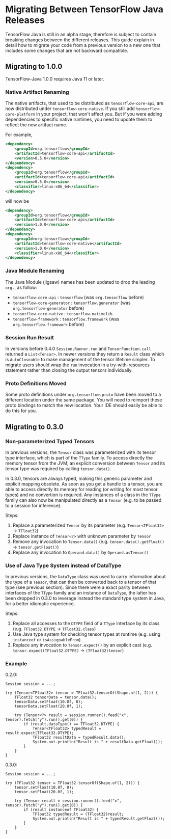 # Migrating Between TensorFlow Java Releases

TensorFlow Java is still in an alpha stage, therefore is subject to contain breaking changes between the different releases. This guide explain in detail
how to migrate your code from a previous version to a new one that includes some changes that are not backward compatible.

## Migrating to 1.0.0

TensorFlow-Java 1.0.0 requires Java 11 or later.

### Native Artifact Renaming

The native artifacts, that used to be distributed as `tensorflow-core-api`, are now distributed under `tensorflow-core-native`. If you still add
`tensorflow-core-platform` in your project, that won't affect you. But if you were adding dependencies to specific native runtimes, you need to update
them to reflect the new artifact name.

For example,
```xml
<dependency>
    <groupId>org.tensorflow</groupId>
    <artifactId>tensorflow-core-api</artifactId>
    <version>0.5.0</version>
</dependency>
<dependency>
    <groupId>org.tensorflow</groupId>
    <artifactId>tensorflow-core-api</artifactId>
    <version>0.5.0</version>
    <classifier>linux-x86_64</classifier>
</dependency>
```
will now be
```xml
<dependency>
    <groupId>org.tensorflow</groupId>
    <artifactId>tensorflow-core-api</artifactId>
    <version>1.0.0</version>
</dependency>
<dependency>
    <groupId>org.tensorflow</groupId>
    <artifactId>tensorflow-core-native</artifactId>
    <version>1.0.0</version>
    <classifier>linux-x86_64</classifier>
</dependency>
```
### Java Module Renaming

The Java Module (jigsaw) names has been updated to drop the leading `org.`, as follow:
- `tensorflow-core-api` : `tensorflow` (was `org.tensorflow` before)
- `tensorflow-core-generator` : `tensorflow.generator` (was `org.tensorflow-generator` before)
- `tensorflow-core-native` : `tensorflow.nativelib`
- `tensorflow-framework` :  `tensorflow.framework` (was `org.tensorflow.framework` before)

### Session Run Result

In versions before 0.4.0 `Session.Runner.run` and `TensorFunction.call` returned a `List<Tensor>`. In newer versions
they return a `Result` class which is `AutoCloseable` to make management of the tensor lifetime simpler. To migrate
users should wrap the `run` invocation in a try-with-resources statement rather than closing the output tensors
individually.

### Proto Definitions Moved

Some proto definitions under `org.tensorflow.proto` have been moved to a different location under the same package. You will need to reimport these
proto bindings to match the new location. Your IDE should easily be able to do this for you.

## Migrating to 0.3.0

### Non-parameterized Typed Tensors

In previous versions, the `Tensor` class was parameterized with its tensor type interface, which is part of the `TType` family. To access directly the memory
tensor from the JVM, an explicit conversion between `Tensor` and its tensor type was required by calling `tensor.data()`. 

In 0.3.0, tensors are always typed, making this generic parameter and explicit mapping obsolete. As soon as you get a handle to a tensor, you are able to
access directly its memory for reading (or writing for most tensor types) and no convertion is required. Any instances of a class in the `TType` family
can also now be manipulated directly as a `Tensor` (e.g. to be passed to a session for inference).

Steps:
1. Replace a parameterized `Tensor` by its parameter (e.g. `Tensor<TFloat32>` -> `TFloat32`)
2. Replace instance of `Tensor<?>` with unknown parameter by `Tensor`
3. Remove any invocation to `Tensor.data()` (e.g. `tensor.data().getFloat()` -> `tensor.getFloat()`)
4. Replace any invocation to `Operand.data()` by `Operand.asTensor()`

### Use of Java Type System instead of DataType 

In previous versions, the `DataType` class was used to carry information about the type of a `Tensor`, that can then be converted back to a tensor of that
type (see previous section). Since there were a exact parity between interfaces of the `TType` family and an instance of `DataType`, the latter has been dropped
in 0.3.0 to leverage instead the standard type system in Java, for a better idiomatic experience.

Steps:
1. Replace all accesses to the `DTYPE` field of a `TType` interface by its class (e.g. `TFloat32.DTYPE` -> `TFloat32.class`)
2. Use Java type system for checking tensor types at runtime (e.g. using `instanceof` or `isAssignableFrom`)
3. Replace any invocation to `Tensor.expect()` by an explicit cast (e.g. `tensor.expect(TFloat32.DTYPE)` -> `(TFloat32)tensor`)

### Example

0.2.0:
```
Session session = ...;

try (Tensor<TFloat32> tensor = TFloat32.tensorOf(Shape.of(1, 2))) {
    TFloat32 tensorData = tensor.data();
    tensorData.setFloat(10.0f, 0);
    tensorData.setFloat(20.0f, 1);
    
    try (Tensor<?> result = session.runner().feed("x", tensor).fetch("y").run().get(0)) {
        if (result.dataType() == TFloat32.DTYPE) {
            Tensor<TFloat32> typedResult = result.expect(TFloat32.DTYPE);
            TFloat32 resultData = typedResult.data();
            System.out.println("Result is " + resultData.getFloat());
        }
    }
}
```

0.3.0:
```
Session session = ...;

try (TFloat32 tensor = TFloat32.tensorOf(Shape.of(1, 2))) {
    tensor.setFloat(10.0f, 0);
    tensor.setFloat(20.0f, 1);
    
    try (Tensor result = session.runner().feed("x", tensor).fetch("y").run().get(0)) {
        if (result instanceof TFloat32) {
            TFloat32 typedResult = (TFloat32)result;
            System.out.println("Result is " + typedResult.getFloat());
        }
    }
}
```

